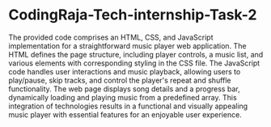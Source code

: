 # CodingRaja-Tech-internship-Task-2

The provided code comprises an HTML, CSS, and JavaScript implementation for a straightforward music player web application. The HTML defines the page structure, including player controls, a music list, and various elements with corresponding styling in the CSS file. The JavaScript code handles user interactions and music playback, allowing users to play/pause, skip tracks, and control the player's repeat and shuffle functionality. The web page displays song details and a progress bar, dynamically loading and playing music from a predefined array. This integration of technologies results in a functional and visually appealing music player with essential features for an enjoyable user experience.
